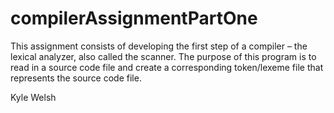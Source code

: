 # compilerAssignmentPartOne

This assignment consists of developing the first step of a compiler – the lexical analyzer, also called the scanner. 
The purpose of this program is to read in a source code file and create a corresponding token/lexeme file that represents the source code file.

Kyle Welsh
